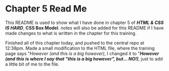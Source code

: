# Chapter 5 Read Me

This README is used to show what I have done in chapter 5 of ***HTML & CSS IS HARD***, **CSS Box Model**. notes will also be added for this README if I have made changes to what is written in the chapter for this training. 

Finished all of this chapter today, and pushed to the central repo at 12:38pm. Made a small modification to the HTML file, where the training page says "*However (and this is a big however)*, I changed it to "***However (and this is where I say that "this is a big however", but... NO!)***, just to add a little bit of me to the file.